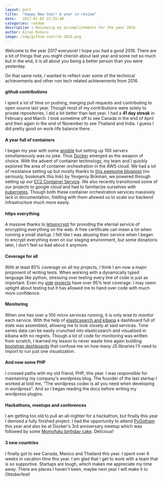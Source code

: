 ```yaml
---
layout: post
title:  "Happy New Year! A year in review"
date:   2017-01-02 22:25:40
categories: random
description : Reviewing my accomplishments for the year 2016
author: Kiran Koduru 
image: /img/github-contrib-2016.png
---
```


Welcome to the year 2017 everyone! I hope you had a good 2016. There are a lot of things that you might cherish about last year and some not so much but in the end, it is all about you being a better person than you were yesterday. 

On that same note, I wanted to reflect over some of the technical achievements and other non tech related achievements from 2016. 

#### github contributions

I spent a lot of time on pushing, merging pull requests and contributing to open source last year. Though most of my contributions were solely to private repositories, I did a lot better than last year. I had a __41 day streak__ in February and March. I took sometime off to see Canada in the end of April and then again in the end of November to see Thailand and India. I guess I did pretty good on work-life balance there.

#### A year full of containers

I began my year with some [ansible](https://www.ansible.com/) but setting up 100 servers simultaneously was no joke. Thus [Docker](https://www.docker.com/) emerged as the weapon of choice. With the advent of container technology, my team and I quickly explored the area of container orchestration in the AWS cloud. We had a lot of resistance setting up but mostly thanks to [this awesome blogpost](http://www.ybrikman.com/writing/2015/11/11/running-docker-aws-ground-up/#creating-an-elb) (no seriously, bookmark this link) by Yevgeniy Brikman, we powered through setting up our [EC2 Container Service](https://aws.amazon.com/ecs/). We also recently transitioned some of our projects to google cloud and had to familiarize ourselves with [kubernetes](http://kubernetes.io/). Though both these container orchestration services massively lack in documentation, fiddling with them allowed us to scale our backend infrastructure much more easily.

#### https everything

A massive thanks to [letsencrypt](https://letsencrypt.org/) for providing the eternal service of encrypting everything on the web. A free certificate can mean a lot when running a small startup. I felt like I was abusing their service when I began to encrypt everything even on our staging environment, but some donations later, I don't feel so bad about it anymore.

#### Coverage for all

With at least 85% coverage on all my projects, I think I am now a major proponent of writing tests. When working with a dynamically typed language like python, stressing over testing every line of code is just as important. Even my [side](https://github.com/kirankoduru/arachne) [projects](https://github.com/kirankoduru/changelog) have over 95% test coverage. I may seem uptight about testing but it has allowed me to hand over code with much more confidence.

#### Monitoring

When one has over a 100 micro services running, it is only wise to monitor each service. With the help of [elasticsearch and kibana](https://www.elastic.co/products) a dashboard full of stats was assembled, allowing me to look closely at said services. Time series data can be easily crunched into elasticsearch and visualized in kibana with no regrets. Though a lot of code for monitoring was written from scratch, I learned my lesson to never waste time again building [bootstrap dashboards](https://wrapbootstrap.com/themes/admin) that confuse me on how many JS libraries I'll need to import to run just one visualization.   

#### And now some PHP

I crossed paths with my old friend, PHP, this year. I was responsible for maintaining my company's wordpress blog. The founder of the last startup I worked at told me, "The wordpress codex is all you need when developing in wordpress". And so I began reading the docs before writing my wordpress plugins.


#### Hackathons, meetups and conferences

I am getting too old to pull an all-nighter for a hackathon, but finally this year I demoed a fully finished project. I had the opportunity to attend [PyGotham](https://2016.pygotham.org/) this year and also be at Docker's 3rd anniversary meetup which was followed by some [Momofuku birthday cake](http://milkbarstore.com/main/menu/). Delicious!

#### 3 new countries

I finally got to see Canada, Mexico and Thailand this year. I spent over 4 weeks in vacation time this year. I am glad that I get to work with a team that is so supportive. Startups are tough, which makes me appreciate my time away. There are places I haven't been, maybe next year I will make it to Oktoberfest!

